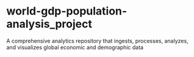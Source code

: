 # world-gdp-population-analysis_project
A comprehensive analytics repository that ingests, processes, analyzes, and visualizes global economic and demographic data
